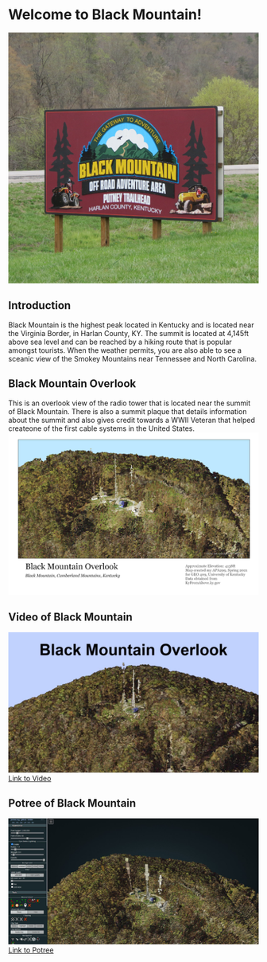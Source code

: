 # Welcome to Black Mountain!
![Sign of Black Mountain](graphics/sign.jpg)

## Introduction

Black Mountain is the highest peak located in Kentucky and is located near the Virginia Border, in Harlan County, KY. The summit is located at 4,145ft above sea level and can be reached by a hiking route that is popular amongst tourists. When the weather permits, you are also able to see a sceanic view of the Smokey Mountains near Tennessee and North Carolina.

## Black Mountain Overlook

This is an overlook view of the radio tower that is located near the summit of Black Mountain. There is also a summit plaque that details information about the summit and also gives credit towards a WWII Veteran that helped createone of the first cable systems in the United States.
![Black Mountain Overlook](graphics/bmoMap.png)

## Video of Black Mountain

![Black Mountain Overlook Screenshot](graphics/bmoScreen.JPG)
[Link to Video](https://youtu.be/J0KL63oRgEU)


## Potree of Black Mountain

![Potree Screenshot](graphics/potreeBMScreen.JPG)
[Link to Potree](https://apa299.github.io/blkmn/potreeBM/)
